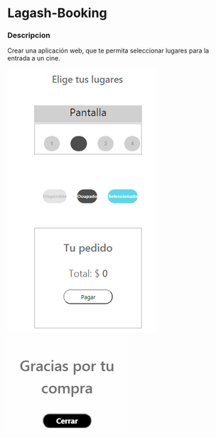 # Lagash-Booking

### Descripcion

Crear una aplicación web, que te permita seleccionar lugares para la entrada a un cine.

![prototipo](https://github.com/DianaOlvera/Lagash-Booking/blob/master/assets/pant1.PNG)
![prototipo2](https://github.com/DianaOlvera/Lagash-Booking/blob/master/assets/pant2.PNG)
